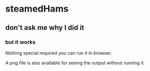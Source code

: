 # steamedHams

## don't ask me why I did it

### but it works

Nothing special required you can run it in browser.

A png file is also available for seeing the output without running it.